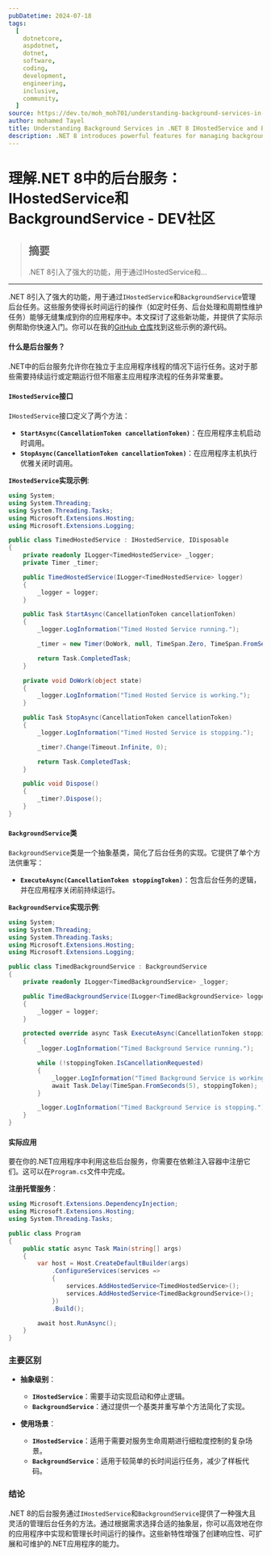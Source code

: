 ```yaml
---
pubDatetime: 2024-07-18
tags:
  [
    dotnetcore,
    aspdotnet,
    dotnet,
    software,
    coding,
    development,
    engineering,
    inclusive,
    community,
  ]
source: https://dev.to/moh_moh701/understanding-background-services-in-net-8-ihostedservice-and-backgroundservice-2eoh
author: mohamed Tayel
title: Understanding Background Services in .NET 8 IHostedService and BackgroundService - DEV Community
description: .NET 8 introduces powerful features for managing background tasks with IHostedService and...
---
```


# 理解.NET 8中的后台服务：IHostedService和BackgroundService - DEV社区

> ## 摘要
>
> .NET 8引入了强大的功能，用于通过IHostedService和...

---

.NET 8引入了强大的功能，用于通过`IHostedService`和`BackgroundService`管理后台任务。这些服务使得长时间运行的操作（如定时任务、后台处理和周期性维护任务）能够无缝集成到你的应用程序中。本文探讨了这些新功能，并提供了实际示例帮助你快速入门。你可以在我的[GitHub 仓库](https://github.com/mohamedtayel1980/DotNet8NewFeature/tree/main/DotNet8NewFeature/BackgroundingService)找到这些示例的源代码。

#### 什么是后台服务？

.NET中的后台服务允许你在独立于主应用程序线程的情况下运行任务。这对于那些需要持续运行或定期运行但不阻塞主应用程序流程的任务非常重要。

#### `IHostedService`接口

`IHostedService`接口定义了两个方法：

- **`StartAsync(CancellationToken cancellationToken)`**：在应用程序主机启动时调用。
- **`StopAsync(CancellationToken cancellationToken)`**：在应用程序主机执行优雅关闭时调用。

**`IHostedService`实现示例**:

```csharp
using System;
using System.Threading;
using System.Threading.Tasks;
using Microsoft.Extensions.Hosting;
using Microsoft.Extensions.Logging;

public class TimedHostedService : IHostedService, IDisposable
{
    private readonly ILogger<TimedHostedService> _logger;
    private Timer _timer;

    public TimedHostedService(ILogger<TimedHostedService> logger)
    {
        _logger = logger;
    }

    public Task StartAsync(CancellationToken cancellationToken)
    {
        _logger.LogInformation("Timed Hosted Service running.");

        _timer = new Timer(DoWork, null, TimeSpan.Zero, TimeSpan.FromSeconds(5));

        return Task.CompletedTask;
    }

    private void DoWork(object state)
    {
        _logger.LogInformation("Timed Hosted Service is working.");
    }

    public Task StopAsync(CancellationToken cancellationToken)
    {
        _logger.LogInformation("Timed Hosted Service is stopping.");

        _timer?.Change(Timeout.Infinite, 0);

        return Task.CompletedTask;
    }

    public void Dispose()
    {
        _timer?.Dispose();
    }
}
```

#### `BackgroundService`类

`BackgroundService`类是一个抽象基类，简化了后台任务的实现。它提供了单个方法供重写：

- **`ExecuteAsync(CancellationToken stoppingToken)`**：包含后台任务的逻辑，并在应用程序关闭前持续运行。

**`BackgroundService`实现示例**:

```csharp
using System;
using System.Threading;
using System.Threading.Tasks;
using Microsoft.Extensions.Hosting;
using Microsoft.Extensions.Logging;

public class TimedBackgroundService : BackgroundService
{
    private readonly ILogger<TimedBackgroundService> _logger;

    public TimedBackgroundService(ILogger<TimedBackgroundService> logger)
    {
        _logger = logger;
    }

    protected override async Task ExecuteAsync(CancellationToken stoppingToken)
    {
        _logger.LogInformation("Timed Background Service running.");

        while (!stoppingToken.IsCancellationRequested)
        {
            _logger.LogInformation("Timed Background Service is working.");
            await Task.Delay(TimeSpan.FromSeconds(5), stoppingToken);
        }

        _logger.LogInformation("Timed Background Service is stopping.");
    }
}
```

#### 实际应用

要在你的.NET应用程序中利用这些后台服务，你需要在依赖注入容器中注册它们。这可以在`Program.cs`文件中完成。

**注册托管服务**：

```csharp
using Microsoft.Extensions.DependencyInjection;
using Microsoft.Extensions.Hosting;
using System.Threading.Tasks;

public class Program
{
    public static async Task Main(string[] args)
    {
        var host = Host.CreateDefaultBuilder(args)
            .ConfigureServices(services =>
            {
                services.AddHostedService<TimedHostedService>();
                services.AddHostedService<TimedBackgroundService>();
            })
            .Build();

        await host.RunAsync();
    }
}
```

### 主要区别

- **抽象级别**：

  - **`IHostedService`**：需要手动实现启动和停止逻辑。
  - **`BackgroundService`**：通过提供一个基类并重写单个方法简化了实现。

- **使用场景**：

  - **`IHostedService`**：适用于需要对服务生命周期进行细粒度控制的复杂场景。
  - **`BackgroundService`**：适用于较简单的长时间运行任务，减少了样板代码。

### 结论

.NET 8的后台服务通过`IHostedService`和`BackgroundService`提供了一种强大且灵活的管理后台任务的方法。通过根据需求选择合适的抽象层，你可以高效地在你的应用程序中实现和管理长时间运行的操作。这些新特性增强了创建响应性、可扩展和可维护的.NET应用程序的能力。
